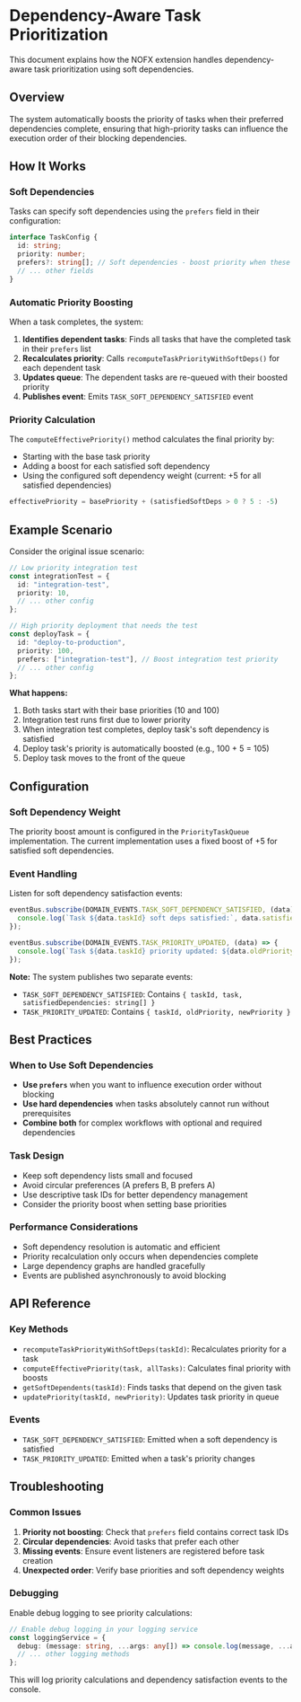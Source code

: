 # Dependency-Aware Task Prioritization

This document explains how the NOFX extension handles dependency-aware task prioritization using soft dependencies.

## Overview

The system automatically boosts the priority of tasks when their preferred dependencies complete, ensuring that high-priority tasks can influence the execution order of their blocking dependencies.

## How It Works

### Soft Dependencies

Tasks can specify soft dependencies using the `prefers` field in their configuration:

```typescript
interface TaskConfig {
  id: string;
  priority: number;
  prefers?: string[]; // Soft dependencies - boost priority when these complete
  // ... other fields
}
```

### Automatic Priority Boosting

When a task completes, the system:

1. **Identifies dependent tasks**: Finds all tasks that have the completed task in their `prefers` list
2. **Recalculates priority**: Calls `recomputeTaskPriorityWithSoftDeps()` for each dependent task
3. **Updates queue**: The dependent tasks are re-queued with their boosted priority
4. **Publishes event**: Emits `TASK_SOFT_DEPENDENCY_SATISFIED` event

### Priority Calculation

The `computeEffectivePriority()` method calculates the final priority by:

- Starting with the base task priority
- Adding a boost for each satisfied soft dependency
- Using the configured soft dependency weight (current: +5 for all satisfied dependencies)

```typescript
effectivePriority = basePriority + (satisfiedSoftDeps > 0 ? 5 : -5)
```

## Example Scenario

Consider the original issue scenario:

```typescript
// Low priority integration test
const integrationTest = {
  id: "integration-test",
  priority: 10,
  // ... other config
};

// High priority deployment that needs the test
const deployTask = {
  id: "deploy-to-production", 
  priority: 100,
  prefers: ["integration-test"], // Boost integration test priority
  // ... other config
};
```

**What happens:**

1. Both tasks start with their base priorities (10 and 100)
2. Integration test runs first due to lower priority
3. When integration test completes, deploy task's soft dependency is satisfied
4. Deploy task's priority is automatically boosted (e.g., 100 + 5 = 105)
5. Deploy task moves to the front of the queue

## Configuration

### Soft Dependency Weight

The priority boost amount is configured in the `PriorityTaskQueue` implementation. The current implementation uses a fixed boost of +5 for satisfied soft dependencies.

### Event Handling

Listen for soft dependency satisfaction events:

```typescript
eventBus.subscribe(DOMAIN_EVENTS.TASK_SOFT_DEPENDENCY_SATISFIED, (data) => {
  console.log(`Task ${data.taskId} soft deps satisfied:`, data.satisfiedDependencies);
});

eventBus.subscribe(DOMAIN_EVENTS.TASK_PRIORITY_UPDATED, (data) => {
  console.log(`Task ${data.taskId} priority updated: ${data.oldPriority} → ${data.newPriority}`);
});
```

**Note:** The system publishes two separate events:
- `TASK_SOFT_DEPENDENCY_SATISFIED`: Contains `{ taskId, task, satisfiedDependencies: string[] }`
- `TASK_PRIORITY_UPDATED`: Contains `{ taskId, oldPriority, newPriority }`

## Best Practices

### When to Use Soft Dependencies

- **Use `prefers`** when you want to influence execution order without blocking
- **Use hard dependencies** when tasks absolutely cannot run without prerequisites
- **Combine both** for complex workflows with optional and required dependencies

### Task Design

- Keep soft dependency lists small and focused
- Avoid circular preferences (A prefers B, B prefers A)
- Use descriptive task IDs for better dependency management
- Consider the priority boost when setting base priorities

### Performance Considerations

- Soft dependency resolution is automatic and efficient
- Priority recalculation only occurs when dependencies complete
- Large dependency graphs are handled gracefully
- Events are published asynchronously to avoid blocking

## API Reference

### Key Methods

- `recomputeTaskPriorityWithSoftDeps(taskId)`: Recalculates priority for a task
- `computeEffectivePriority(task, allTasks)`: Calculates final priority with boosts
- `getSoftDependents(taskId)`: Finds tasks that depend on the given task
- `updatePriority(taskId, newPriority)`: Updates task priority in queue

### Events

- `TASK_SOFT_DEPENDENCY_SATISFIED`: Emitted when a soft dependency is satisfied
- `TASK_PRIORITY_UPDATED`: Emitted when a task's priority changes

## Troubleshooting

### Common Issues

1. **Priority not boosting**: Check that `prefers` field contains correct task IDs
2. **Circular dependencies**: Avoid tasks that prefer each other
3. **Missing events**: Ensure event listeners are registered before task creation
4. **Unexpected order**: Verify base priorities and soft dependency weights

### Debugging

Enable debug logging to see priority calculations:

```typescript
// Enable debug logging in your logging service
const loggingService = {
  debug: (message: string, ...args: any[]) => console.log(message, ...args),
  // ... other logging methods
};
```

This will log priority calculations and dependency satisfaction events to the console.
